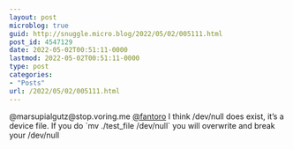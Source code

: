 ```yaml
---
layout: post
microblog: true
guid: http://snuggle.micro.blog/2022/05/02/005111.html
post_id: 4547129
date: 2022-05-02T00:51:11-0000
lastmod: 2022-05-02T00:51:11-0000
type: post
categories:
- "Posts"
url: /2022/05/02/005111.html
---
```

<p>@marsupialgutz@stop.voring.me <span class="h-card" translate="no"><a href="https://social.fantorovevo.com/@fantoro" class="u-url mention">@<span>fantoro</span></a></span> I think /dev/null does exist, it’s a device file. If you do `mv ./test_file /dev/null` you will overwrite and break your /dev/null</p>
